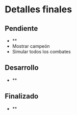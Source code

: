 # Detalles finales

## Pendiente

- **
- Mostrar campeón
- Simular todos los combates

## Desarrollo

- **

## Finalizado

- **
